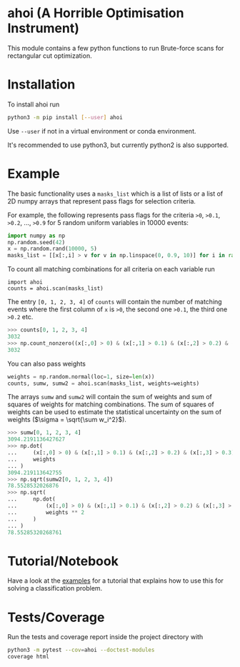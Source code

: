 # ahoi (A Horrible Optimisation Instrument)

This module contains a few python functions to run Brute-force scans for rectangular cut optimization.

# Installation

To install ahoi run

```sh
python3 -m pip install [--user] ahoi
```

Use `--user` if not in a virtual environment or conda environment.

It's recommended to use python3, but currently python2 is also supported.

# Example
The basic functionality uses a `masks_list` which is a list of lists or a list
of 2D numpy arrays that represent pass flags for selection criteria.

For example, the following represents pass flags for the criteria `>0`, `>0.1`,
`>0.2`, ..., `>0.9` for 5 random uniform variables in 10000 events:

```python
import numpy as np
np.random.seed(42)
x = np.random.rand(10000, 5)
masks_list = [[x[:,i] > v for v in np.linspace(0, 0.9, 10)] for i in range(x.shape[1])]
```

To count all matching combinations for all criteria on each variable run

```
import ahoi
counts = ahoi.scan(masks_list)
```

The entry `[0, 1, 2, 3, 4]` of `counts` will contain the number of matching
events where the first column of `x` is `>0`, the second one `>0.1`, the third
one `>0.2` etc.

```python
>>> counts[0, 1, 2, 3, 4]
3032
>>> np.count_nonzero((x[:,0] > 0) & (x[:,1] > 0.1) & (x[:,2] > 0.2) & (x[:,3] > 0.3) & (x[:,4] > 0.4))
3032
```

You can also pass weights

```python
weights = np.random.normal(loc=1, size=len(x))
counts, sumw, sumw2 = ahoi.scan(masks_list, weights=weights)
```

The arrays `sumw` and `sumw2` will contain the sum of weights and sum of squares
of weights for matching combinations. The sum of squares of weights can be used
to estimate the statistical uncertainty on the sum of weights ($`\sigma = \sqrt{\sum w_i^2}`$).

```python
>>> sumw[0, 1, 2, 3, 4]
3094.2191136427627
>>> np.dot(
...     (x[:,0] > 0) & (x[:,1] > 0.1) & (x[:,2] > 0.2) & (x[:,3] > 0.3) & (x[:,4] > 0.4),
...     weights
... )
3094.219113642755
>>> np.sqrt(sumw2[0, 1, 2, 3, 4])
78.5528532026876
>>> np.sqrt(
...     np.dot(
...         (x[:,0] > 0) & (x[:,1] > 0.1) & (x[:,2] > 0.2) & (x[:,3] > 0.3) & (x[:,4] > 0.4),
...         weights ** 2
...     )
... )
78.55285320268761
```

# Tutorial/Notebook
Have a look at the [examples](examples) for a tutorial that explains how to use
this for solving a classification problem.

# Tests/Coverage

Run the tests and coverage report inside the project directory with

```sh
python3 -m pytest --cov=ahoi --doctest-modules
coverage html
```
